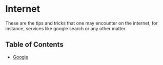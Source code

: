 # Internet
These are the tips and tricks that one may encounter on the internet, for
instance, services like google search or any other matter.

## Table of Contents
- [Google](./content/google.md)

